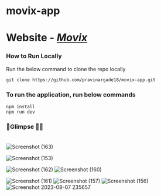 # movix-app

# Website - <em>[Movix](https://movix-net.vercel.app/)</em>
### How to Run Locally
Run the below command to clone the repo locally
```
git clone https://github.com/pravinargade18/movix-app.git
``` 

### To run the application, run below commands 
```
npm install
npm run dev
```


### :rocket:Glimpse :dizzy::dizzy:<br><br>
![Screenshot (163)](https://github.com/pravinargade18/movix-app/assets/85402377/11edc835-8e81-416e-b2fd-c97a01a94ebe)

![Screenshot (153)](https://github.com/pravinargade18/movix-app/assets/85402377/bc21630e-b092-41e3-b4be-c9e7f7f8b3cc)

![Screenshot (162)](https://github.com/pravinargade18/movix-app/assets/85402377/26ee624d-34c7-47a0-b1dc-bb65f31f8726)
![Screenshot (160)](https://github.com/pravinargade18/movix-app/assets/85402377/ccd58175-53ba-46e0-a124-94a2f8b2416c)

![Screenshot (161)](https://github.com/pravinargade18/movix-app/assets/85402377/41a2cc58-3097-444c-80de-57aba8d8e408)
![Screenshot (157)](https://github.com/pravinargade18/movix-app/assets/85402377/683c2b2b-d12d-448e-a3a6-03a8462d28b8)
![Screenshot (156)](https://github.com/pravinargade18/movix-app/assets/85402377/9452bfd3-80a6-4cd6-b693-3b6c89f7193b)
![Screenshot 2023-08-07 235657](https://github.com/pravinargade18/movix-app/assets/85402377/d2f4899a-633b-43b2-8678-803b36844829)


